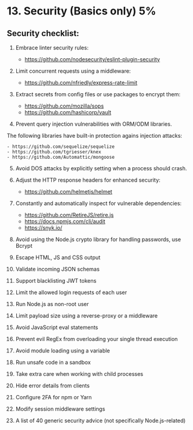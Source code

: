 # 13. Security (Basics only) 5%

## Security checklist:

1. Embrace linter security rules:

    - https://github.com/nodesecurity/eslint-plugin-security

2. Limit concurrent requests using a middleware:

    - https://github.com/nfriedly/express-rate-limit

3. Extract secrets from config files or use packages to encrypt them:

    - https://github.com/mozilla/sops
    - https://github.com/hashicorp/vault

4. Prevent query injection vulnerabilities with ORM/ODM libraries.

The following libraries have built-in protection agains injection attacks:

    - https://github.com/sequelize/sequelize
    - https://github.com/tgriesser/knex
    - https://github.com/Automattic/mongoose

5. Avoid DOS attacks by explicitly setting when a process should crash.

6. Adjust the HTTP response headers for enhanced security:

    - https://github.com/helmetjs/helmet

7. Constantly and automatically inspect for vulnerable dependencies:

    - https://github.com/RetireJS/retire.js
    - https://docs.npmjs.com/cli/audit
    - https://snyk.io/

8. Avoid using the Node.js crypto library for handling passwords, use Bcrypt

9. Escape HTML, JS and CSS output

10. Validate incoming JSON schemas

11. Support blacklisting JWT tokens

12. Limit the allowed login requests of each user

13. Run Node.js as non-root user

14. Limit payload size using a reverse-proxy or a middleware

15. Avoid JavaScript eval statements

16. Prevent evil RegEx from overloading your single thread execution

17. Avoid module loading using a variable

18. Run unsafe code in a sandbox

19. Take extra care when working with child processes

20. Hide error details from clients

21. Configure 2FA for npm or Yarn

22. Modify session middleware settings

23. A list of 40 generic security advice (not specifically Node.js-related)
